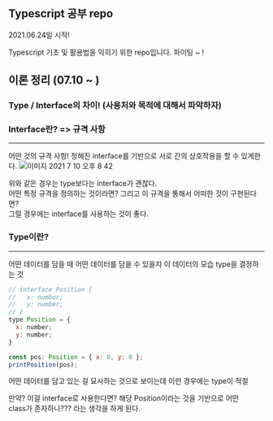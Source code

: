 ## Typescript 공부 repo

2021.06.24일 시작!

Typescript 기초 및 활용법을 익히기 위한 repo입니다.
파이팅 ~ !

## 이론 정리 (07.10 ~ )

### Type / Interface의 차이! (사용처와 목적에 대해서 파악하자)

### Interface란? => 규격 사항
---
어떤 것의 규격 사항! 정해진 interface를 기반으로 서로 간의 상호작용을 할 수 있게한다.
![이미지 2021  7  10  오후 8 42](https://user-images.githubusercontent.com/64253365/125161828-7dc50880-e1bf-11eb-8e0d-988fb811a98a.jpg)

위와 같은 경우는 type보다는 interface가 괜찮다.<br>
어떤 특정 규격을 정의하는 것이라면? 그리고 이 규격을 통해서 어떠한 것이 구현된다면?<br>
그럴 경우에는 interface를 사용하는 것이 좋다.

### Type이란?
---
어떤 데이터를 담을 때 어떤 데이터를 담을 수 있을지 이 데이터의 모습 type을 결정하는 것
```js
// interface Position {
//   x: number;
//   y: number;
// }
type Position = {
  x: number;
  y: number;
}

const pos: Position = { x: 0, y: 0 };
printPosition(pos);
```
어떤 데이터를 담고 있는 걸 묘사하는 것으로 보이는데 이런 경우에는 type이 적절

만약? 이걸 interface로 사용한다면? 해당 Position이라는 것을 기반으로 어떤<br>
class가 존자하나??? 라는 생각을 하게 된다.
